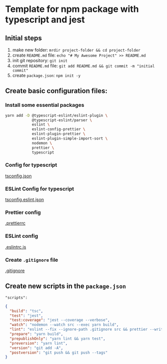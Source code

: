 # Template for npm package with typescript and jest

## Initial steps

1. make new folder: `mrdir project-folder && cd project-folder`
1. create `README.md` file: `echo "# My Awesome Project" >> README.md`
1. init git repository: `git init`
1. commit `README.md` file: `git add README.md && git commit -m "initial commit"`
1. create `package.json`: `npm init -y`

## Create basic configuration files:

### Install some essential packages

```bash
yarn add -D @typescript-eslint/eslint-plugin \
            @typescript-eslint/parser \
            eslint \
            eslint-config-prettier \
            eslint-plugin-prettier \
            eslint-plugin-simple-import-sort \
            nodemon \
            prettier \
            typescript
```

### Config for typescript

[tsconfig.json](./tsconfig.json)

### ESLint Config for typescript

[tsconfig.eslint.json](./tsconfig.eslint.json)

### Prettier config

[.prettierrc](./.prettierrc)

### ESLint config

[.eslintrc.js](./.eslintrc.js)

### Create `.gitignore` file

[.gitignore](./.gitignore)

## Create new scripts in the `package.json`

`"scripts":`

```json
{
  "build": "tsc",
  "test": "jest",
  "test:coverage": "jest --coverage --verbose",
  "watch": "nodemon --watch src --exec yarn build",
  "lint": "eslint --fix --ignore-path .gitignore src && prettier --write --ignore-path .gitignore \"./**/*.json\"",
  "prepare": "yarn build",
  "prepublishOnly": "yarn lint && yarn test",
  "preversion": "yarn lint",
  "version": "git add -A",
  "postversion": "git push && git push --tags"
}
```
